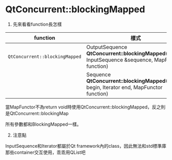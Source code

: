 # QtConcurrent::blockingMapped

1. 先來看看function長怎樣


| function        | 樣式           |
| ------------- |-------------|
| `QtConcurrent::blockingMapped`       | OutputSequence **QtConcurrent::blockingMapped**(const InputSequence &sequence, MapFunctor function)     | 
|         | Sequence **QtConcurrent::blockingMapped**(Iterator begin, Iterator end, MapFunctor function)     |

當MapFunctor不為return void時使用QtConcurrent::blockingMapped，反之則是QtConcurrent::blockingMap

所有參數都和BlockingMapped一樣。

2. 注意點

InputSequence和Iterator都屬於Qt framework內的class，因此無法和std標準庫那些container交互使用，乖乖用QList吧


